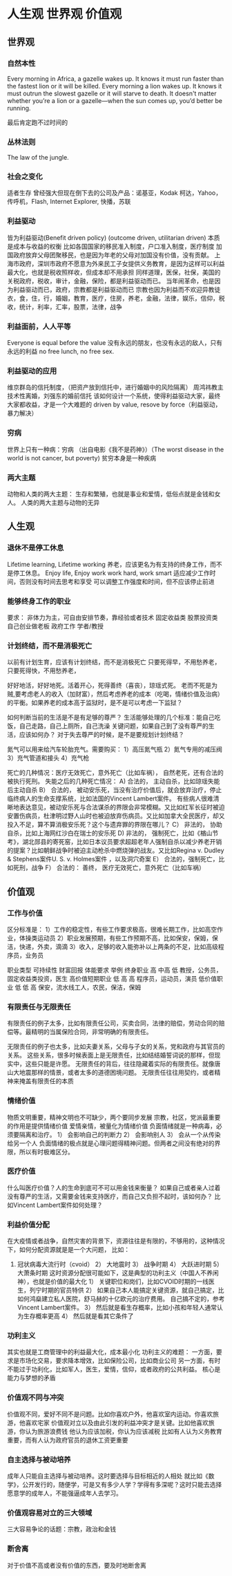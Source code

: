 # 人生观 世界观 价值观

## 世界观 
### 自然本性
Every morning in Africa, a gazelle wakes up. It knows it must run faster than the fastest lion or it will be killed. Every morning a lion wakes up. It knows it must outrun the slowest gazelle or it will starve to death. It doesn't matter whether you’re a lion or a gazelle—when the sun comes up, you’d better be running.

最后肯定跑不过时间的

### 丛林法则
The law of the jungle.

### 社会之变化 
适者生存
曾经强大但现在倒下去的公司及产品：诺基亚，Kodak 柯达，Yahoo，传呼机，Flash, Internet Explorer, 快播，苏联

### 利益驱动
皆为利益驱动(Benefit driven policy) (outcome driven, utilitarian driven)
本质是成本与收益的权衡
比如各国国家的移民准入制度，户口准入制度，医疗制度
加国政府放弃父母团聚移民，也是因为年老的父母对加国没有价值，没有贡献。
上海市政府，深圳市政府不愿意为外来民工子女提供义务教育，是因为这样可以利益最大化，也就是税收照样收，但成本却不用承担
同样道理，医保，社保，美国的关税政府，税收，审计，金融，保险，都是利益驱动而已。
当年闹革命，也是因为利益驱动而已，政府，宗教都是利益驱动而已
宗教也因为利益而不欢迎异教徒
衣，食，住，行，婚姻，教育，医疗，住房，养老，金融，法律，娱乐，信仰，税收，统计，利率，汇率，股票，法律，战争

### 利益面前，人人平等
Everyone is equal before the value
没有永远的朋友，也没有永远的敌人，只有永远的利益
no free lunch, no free sex.

### 利益驱动的应用
维京群岛的信托制度，（把资产放到信托中，进行婚姻中的风险隔离）
周鸿祎教主技术性离婚，刘强东的婚前信托
该如何设计一个系统，使得利益驱动大家，最终大家都收益，才是一个大难题的
driven by value, resove by force（利益驱动，暴力解决）

### 穷病
世界上只有一种病：穷病 （出自电影《我不是药神》）（The worst disease in the world is not cancer, but poverty)
贫穷本身是一种疾病

### 两大主题
动物和人类的两大主题： 生存和繁殖，也就是事业和爱情，低俗点就是金钱和女人。 
人类的两大主题与动物的无异

## 人生观
### 退休不是停工休息
Lifetime learning, Lifetime working
养老，应该更名为有支持的终身工作，而不是停工休息。
Enjoy life, Enjoy work
work hard, work smart
适应减少工作时间，否则没有时间去思考和享受
可以调整工作强度和时间，但不应该停止前进

### 能够终身工作的职业
要求： 非体力为主，可自由安排节奏，靠经验或者技术
固定收益类
股票投资类
自己创业做老板
政府工作
学者/教授

### 计划终结，而不是消极死亡
以前有计划生育，应该有计划终结，而不是消极死亡
只要死得早，不用愁养老，
只要死得快，不用愁养老，

好好地活，好好地死。活着开心，死得善终（喜丧），琼瑶式死。
老而不死是为贼,要考虑老人的收入（加财富），然后考虑养老的成本（吃喝，情绪价值及治病）的平衡。如果养老的成本高于监狱时，是不是可以考虑一下监狱？

如何判断当前的生活是不是有足够的尊严？ 生活能够处理的几个标准：能自己吃饭，自己走路，自己上厕所，自己洗澡
关键问题，如果自己到了没有尊严的生活，应该如何办？ 对于失去尊严的时候，是不是要规划计划终结？

氮气可以用来给汽车轮胎充气。需要购买：
1）高压氮气瓶
2）氮气专用的减压阀
3）充气管道和接头
4）充气枪

死亡的几种情况：医疗无效死亡，意外死亡（比如车祸）， 自然老死，还有合法的被执行死刑。 失能之后的几种死亡情况：
A) 合法的， 主动自杀，比如琼瑶失能后主动自杀
B） 合法的， 被动安乐死，当没有治疗价值后，就会放弃治疗，停止临终病人的生命支撑系统，比如法国的Vincent Lambert案件。 有些病人很难清晰地表达意见，被动安乐死与合法谋杀的界限会非常模糊。又比如红军长征时被迫安置伤病员，杜津明过野人山时也被迫放弃伤病员。又比如加拿大全民医疗，却又投入不足，算不算消极安乐死？这个与遗弃罪的界限在哪儿？
C） 非法的， 协助自杀，比如上海网红沙白在瑞士的安乐死
D) 非法的， 强制死亡，比如《楢山节考》，湖北郧县的寄死窑，比如日本议员要求超超老年人强制自杀以减少养老开销的提案？比如朝鲜战争时被迫主动枪杀中燃烧弹的战友。又比如Regina v. Dudley & Stephens案件U. S. v. Holmes案件 ，以及洞穴奇案
E） 合法的，强制死亡，比如死刑，战争
F） 合法的： 善终， 医疗无效死亡，意外死亡（比如车祸）

## 价值观
### 工作与价值
区分标准是：
1）工作的稳定性，有些工作要求极高，很难长期工作，比如高空作业，体操类运动员
2）职业发展预期，有些工作预期不高，比如保安，保姆，保洁，快递，外卖，滴滴
3）收入，足够的收入能弥补以上两条的不足，比如高级程序员，业务员

职业类型          可持续性   财富回报   体能要求    举例
终身职业          高        中高       低        教授，公务员，固定收益类投资，医生
高价值短期职业     低        高         高        程序员，运动员，演员
低价值职业        低        低         高         保安，流水线工人，农民，保洁，保姆 

### 有限责任与无限责任
有限责任的例子太多，比如有限责任公司，买卖合同，法律的赔偿，劳动合同的赔偿等。最精明的当属保险合同，非常明确的有限责任。

无限责任的例子也太多，比如夫妻关系，父母与子女的关系，党和政府与其官员的关系。
这些关系，很多时候表面上是无限责任，比如结结婚誓词说的那样，但现实中，这些只能是许愿。
无限责任的背后，往往隐藏着实际的有限责任。就像唐山大地震那样的情景，或者太多的道德困境问题。 
无限责任往往用契约，或者精神来掩盖有限责任的本质

### 情绪价值
物质文明重要，精神文明也不可缺少，两个要同步发展
宗教，社区，党派最重要的作用是提供情绪价值
爱情亲情，被量化为情绪价值
负面情绪就是一种病毒，必须要隔离和治疗。
1） 会影响自己的判断力
2） 会影响别人
3） 会从一个从传染给另一个人
负面情绪的极点就是心理问题得精神问题。但两者之间没有绝对的界限，所以有时极难区分。

### 医疗价值
什么叫医疗价值？人的生命到底可不可以用金钱来衡量？
如果自己或者亲人过着没有尊严的生活，又需要金钱来支持医疗，而自己又负担不起时，该如何办？
比如Vincent Lambert案件如何处理？

### 利益价值分配
在大疫情或者战争，自然灾害的背景下，资源往往是有限的，不够用的，这种情况下，如何分配资源就是是一个大问题，
比如：
1) 冠状病毒大流行时（cvoid）
2） 大地震时
3） 战争时期
4） 大跃进时期
5） 大萧条时期
这时资源分配很可能如下，这是典型的功利主义（中国人不养闲神），也就是价值的最大化
1） 关键职位和岗们，比如CVOID时期的一线医生，列宁时期的官员特供
2） 如果自己本人能搞定关键资源，就自己搞定，比如何鸿燊建立私人医院，舒马赫的十亿欧元的治疗费用。 自己搞不定的，参考Vincent Lambert案件。
3） 然后就是看生存概率，比如小孩和年轻人通常认为生存概率更高
4） 然后就是看其它条件了

### 功利主义
其实也就是工商管理中的利益最大化，成本最小化
功利主义的难题：
一方面，要求是市场化交易，要求降本增效，比如保险公司，比如商业公司
另一方面，有时不能过于功利化，比如军人，医生，爱情，信仰，或者政府的公共利益。
核心是能力与梦想的矛盾

### 价值观不同与冲突 
价值观不同，爱好不同不是问题。比如你喜欢户外，他喜欢室内运动。你喜欢旅游，他喜欢宅家
价值观对立以及由此引发的利益冲突才是关键。比如他喜欢旅游，你认为旅游浪费钱
他认为应该加税，你认为应该减税
比如有人认为义务教育重要，而有人认为政府官员的退休工资更重要

### 自主选择与被动培养
成年人只能自主选择与被动培养。这时要选择与目标相近的人相处
就比如《数学》，公开发行的，随便学，可是又有多少人学？学得有多深呢？这时只能去选择愿意学的成年人，不能强逼成年人去学习。

### 价值观容易对立的三大领域
三大容易争论的话题：宗教，政治和金钱

### 断舍离
对于价值不高或者没有价值的东西，要及时地断舍离
